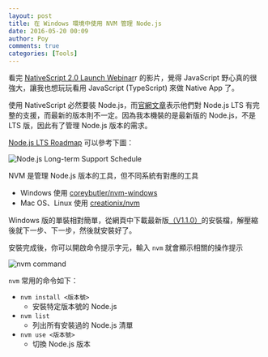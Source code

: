 ```yaml
---
layout: post
title: 在 Windows 環境中使用 NVM 管理 Node.js 
date: 2016-05-20 00:09
author: Poy
comments: true
categories: [Tools]
---
```

看完 [NativeScript 2.0 Launch Webinar](https://www.youtube.com/watch?v=efk_oeI58hc)r 的影片，覺得 JavaScript 野心真的很強大，讓我也想玩玩看用 JavaScript (TypeScript) 來做 Native App 了。

使用 NativeScript 必然要裝 Node.js，而[官網文章](https://www.nativescript.org/blog/details/which-versions-of-node.js-should-you-use-today)表示他們對 Node.js LTS 有完整的支援，而最新的版本則不一定。因為我本機裝的是最新版的 Node.js，不是 LTS 版，因此有了管理 Node.js 版本的需求。

[Node.js LTS Roadmap](https://github.com/nodejs/LTS) 可以參考下圖：

![Node.js Long-term Support Schedule](http://i.imgur.com/8LJ41al.png)

NVM 是管理 Node.js 版本的工具，但不同系統有對應的工具

* Windows 使用 [coreybutler/nvm-windows](https://github.com/coreybutler/nvm-windows)
* Mac OS、Linux 使用 [creationix/nvm](https://github.com/creationix/nvm)

Windows 版的單裝相對簡單，從網頁中下載最新版[（V1.1.0）](https://github.com/coreybutler/nvm-windows/releases/download/1.1.0/nvm-setup.zip)的安裝檔，解壓縮後就下一步、下一步，然後就安裝好了。

安裝完成後，你可以開啟命令提示字元，輸入 `nvm` 就會顯示相關的操作提示

![nvm command](http://i.imgur.com/Q3qDYFJ.png)

`nvm` 常用的命令如下：

* `nvm install <版本號>`
  * 安裝特定版本號的 Node.js
* `nvm list`
  * 列出所有安裝過的 Node.js 清單
* `nvm use <版本號>`
  * 切換 Node.js 版本
